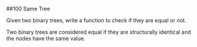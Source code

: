 ##100 Same Tree 

Given two binary trees, write a function to check if they are equal or not.

Two binary trees are considered equal if they are structurally identical and the nodes have the same value.